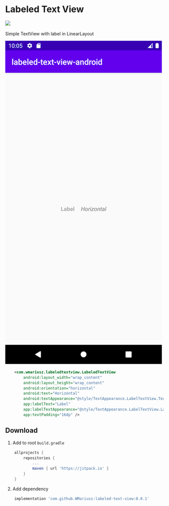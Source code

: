 Labeled Text View
=================

[![](https://jitpack.io/v/WMariusz/labeled-text-view.svg)](https://jitpack.io/#WMariusz/labeled-text-view)

Simple TextView with label in LinearLayout

![example](assets/example.png)

```xml
    <com.wmariusz.labeledtextview.LabeledTextView
        android:layout_width="wrap_content"
        android:layout_height="wrap_content"
        android:orientation="horizontal"
        android:text="Horizontal"
        android:textAppearance="@style/TextAppearance.LabelTextView.Text"
        app:labelText="Label"
        app:labelTextAppearance="@style/TextAppearance.LabelTextView.Label"
        app:textPadding="16dp" />
```

Download
--------

1. Add to root `build.gradle`
```groovy
    allprojects {
        repositories {
            ...
            maven { url 'https://jitpack.io' }
        }
    }
```

2. Add dependency
```groovy
    implementation 'com.github.WMariusz:labeled-text-view:0.0.1'
```
